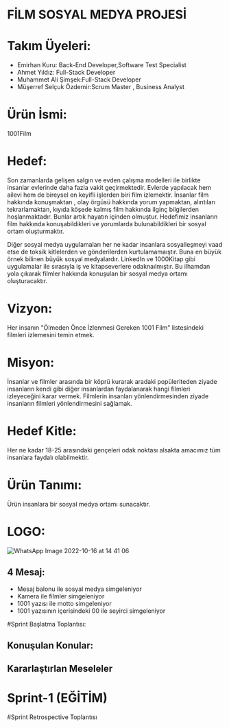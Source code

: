 
# FİLM SOSYAL MEDYA PROJESİ
# Takım Üyeleri:
* Emirhan Kuru: Back-End Developer,Software Test Specialist
* Ahmet Yıldız: Full-Stack Developer
* Muhammet Ali Şimşek:Full-Stack Developer
* Müşerref Selçuk Özdemir:Scrum Master , Business Analyst

# Ürün İsmi:
1001Film

# Hedef:
Son zamanlarda gelişen salgın ve evden çalışma modelleri ile birlikte insanlar evlerinde daha fazla vakit geçirmektedir. Evlerde yapılacak hem ailevi hem de bireysel en keyifli işlerden biri film izlemektir. İnsanlar film hakkında konuşmaktan , olay örgüsü hakkında yorum yapmaktan, alıntıları tekrarlamaktan, kıyıda köşede kalmış film hakkında ilginç bilgilerden hoşlanmaktadır. Bunlar artık hayatın içinden olmuştur. Hedefimiz insanların film hakkında konuşabildikleri ve yorumlarda bulunabildikleri bir sosyal ortam oluşturmaktır. 

Diğer sosyal medya uygulamaları her ne kadar insanlara sosyalleşmeyi vaad etse de toksik kitlelerden ve gönderilerden kurtulamamaıştır. Buna en büyük örnek bilinen büyük sosyal medyalardır. LinkedIn ve 1000Kitap gibi uygulamalar ile sırasıyla iş ve kitapseverlere odaknaılmıştır. Bu ilhamdan yola çıkarak filmler hakkında konuşulan bir sosyal medya ortamı oluşturacaktır. 

# Vizyon:
Her insanın "Ölmeden Önce İzlenmesi Gereken 1001 Film" listesindeki filmleri izlemesini temin etmek.

# Misyon:
İnsanlar ve filmler arasında bir köprü kurarak aradaki popüleriteden ziyade insanların kendi gibi diğer insanlardan faydalanarak hangi filmleri izleyeceğini karar vermek. Filmlerin insanları yönlendirmesinden ziyade insanların filmleri yönlendirmesini sağlamak. 

# Hedef Kitle:
Her ne kadar 18-25 arasındaki gençeleri odak noktası alsakta amacımız tüm insanlara faydalı olabilmektir. 

# Ürün Tanımı:
Ürün insanlara bir sosyal medya ortamı sunacaktır. 

# LOGO:

![WhatsApp Image 2022-10-16 at 14 41 06](https://user-images.githubusercontent.com/72154925/196052685-5c4df404-a654-4e77-96e5-c42383f4e3c2.jpeg)

## 4 Mesaj:
* Mesaj balonu ile sosyal medya simgeleniyor
* Kamera ile filmler simgeleniyor
* 1001 yazısı ile motto simgeleniyor
* 1001 yazısının içerisindeki 00 ile seyirci simgeleniyor

#Sprint Başlatma Toplantısı:
## Konuşulan Konular:
## Kararlaştırlan Meseleler

# Sprint-1 (EĞİTİM)

#Sprint Retrospective Toplantısı





